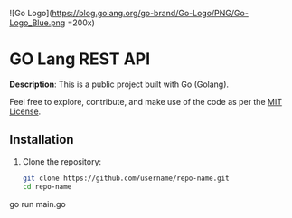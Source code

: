 ![Go Logo](https://blog.golang.org/go-brand/Go-Logo/PNG/Go-Logo_Blue.png =200x)

# GO Lang REST API

**Description**: This is a public project built with Go (Golang). 

Feel free to explore, contribute, and make use of the code as per the [MIT License](LICENSE).

## Installation

1. Clone the repository:

   ```bash
   git clone https://github.com/username/repo-name.git
   cd repo-name

go run main.go

